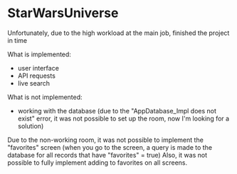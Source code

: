 # StarWarsUniverse

Unfortunately, due to the high workload at the main job, finished the project in time

What is implemented:

- user interface
- API requests
- live search

What is not implemented:
- working with the database (due to the "AppDatabase_Impl does not exist" error, it was not possible to set up the room, now I'm looking for a solution)

Due to the non-working room, it was not possible to implement the "favorites" screen (when you go to the screen, a query is made to the database for all records that have "favorites" = true)
Also, it was not possible to fully implement adding to favorites on all screens.
